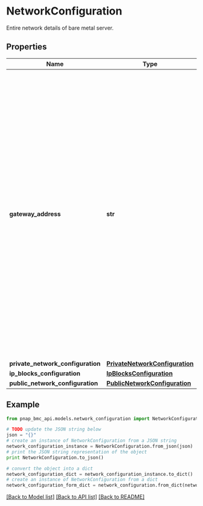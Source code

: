 # NetworkConfiguration

Entire network details of bare metal server.

## Properties

Name | Type | Description | Notes
------------ | ------------- | ------------- | -------------
**gateway_address** | **str** | The address of the gateway assigned / to assign to the server.&lt;br&gt; When used as part of request body, IP address has to be part of a private/public network or an IP block assigned to this server.&lt;br&gt; Gateway address also has to be assigned on an already deployed resource unless the address matches the BMC gateway address in a public network/IP block or the &#x60;force&#x60; query parameter is true. | [optional] 
**private_network_configuration** | [**PrivateNetworkConfiguration**](PrivateNetworkConfiguration.md) |  | [optional] 
**ip_blocks_configuration** | [**IpBlocksConfiguration**](IpBlocksConfiguration.md) |  | [optional] 
**public_network_configuration** | [**PublicNetworkConfiguration**](PublicNetworkConfiguration.md) |  | [optional] 

## Example

```python
from pnap_bmc_api.models.network_configuration import NetworkConfiguration

# TODO update the JSON string below
json = "{}"
# create an instance of NetworkConfiguration from a JSON string
network_configuration_instance = NetworkConfiguration.from_json(json)
# print the JSON string representation of the object
print NetworkConfiguration.to_json()

# convert the object into a dict
network_configuration_dict = network_configuration_instance.to_dict()
# create an instance of NetworkConfiguration from a dict
network_configuration_form_dict = network_configuration.from_dict(network_configuration_dict)
```
[[Back to Model list]](../README.md#documentation-for-models) [[Back to API list]](../README.md#documentation-for-api-endpoints) [[Back to README]](../README.md)


